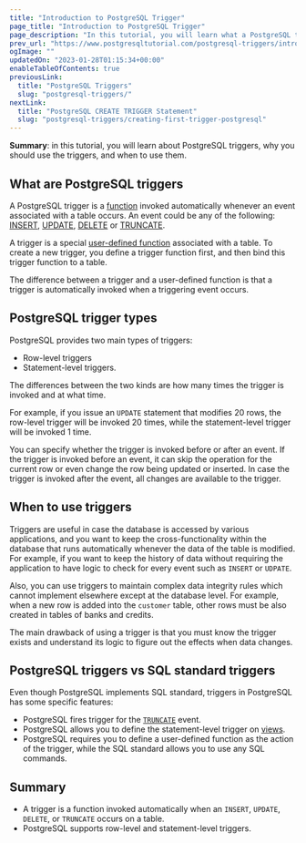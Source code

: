 ```yaml
---
title: "Introduction to PostgreSQL Trigger"
page_title: "Introduction to PostgreSQL Trigger"
page_description: "In this tutorial, you will learn what a PostgreSQL trigger is, why you use should use it, and when you use it."
prev_url: "https://www.postgresqltutorial.com/postgresql-triggers/introduction-postgresql-trigger/"
ogImage: ""
updatedOn: "2023-01-28T01:15:34+00:00"
enableTableOfContents: true
previousLink: 
  title: "PostgreSQL Triggers"
  slug: "postgresql-triggers/"
nextLink: 
  title: "PostgreSQL CREATE TRIGGER Statement"
  slug: "postgresql-triggers/creating-first-trigger-postgresql"
---
```





**Summary**: in this tutorial, you will learn about PostgreSQL triggers, why you should use the triggers, and when to use them.


## What are PostgreSQL triggers

A PostgreSQL trigger is a [function](../postgresql-plpgsql/postgresql-create-function) invoked automatically whenever an event associated with a table occurs. An event could be any of the following: [INSERT](../postgresql-tutorial/postgresql-insert "PostgreSQL INSERT"), [UPDATE](../postgresql-tutorial/postgresql-update "PostgreSQL UPDATE"), [DELETE](../postgresql-tutorial/postgresql-delete "PostgreSQL DELETE") or [TRUNCATE](../postgresql-tutorial/postgresql-truncate-table "PostgreSQL TRUNCATE TABLE").

A trigger is a special [user\-defined function](https://neon.tech/postgresql/postgresql-stored-procedures/) associated with a table. To create a new trigger, you define a trigger function first, and then bind this trigger function to a table.

The difference between a trigger and a user\-defined function is that a trigger is automatically invoked when a triggering event occurs.


## PostgreSQL trigger types

PostgreSQL provides two main types of triggers:

* Row\-level triggers
* Statement\-level triggers.

The differences between the two kinds are how many times the trigger is invoked and at what time.

For example, if you issue an `UPDATE` statement that modifies 20 rows, the row\-level trigger will be invoked 20 times, while the statement\-level trigger will be invoked 1 time.

You can specify whether the trigger is invoked before or after an event. If the trigger is invoked before an event, it can skip the operation for the current row or even change the row being updated or inserted. In case the trigger is invoked after the event, all changes are available to the trigger.


## When to use triggers

Triggers are useful in case the database is accessed by various applications, and you want to keep the cross\-functionality within the database that runs automatically whenever the data of the table is modified. For example, if you want to keep the history of data without requiring the application to have logic to check for every event such as `INSERT` or `UDPATE`.

Also, you can use triggers to maintain complex data integrity rules which cannot implement elsewhere except at the database level. For example, when a new row is added into the `customer` table, other rows must be also created in tables of banks and credits.

The main drawback of using a trigger is that you must know the trigger exists and understand its logic to figure out the effects when data changes.


## PostgreSQL triggers vs SQL standard triggers

Even though PostgreSQL implements SQL standard, triggers in PostgreSQL has some specific features:

* PostgreSQL fires trigger for the [`TRUNCATE`](../postgresql-tutorial/postgresql-truncate-table) event.
* PostgreSQL allows you to define the statement\-level trigger on [views](../postgresql-views).
* PostgreSQL requires you to define a user\-defined function as the action of the trigger, while the SQL standard allows you to use any SQL commands.


## Summary

* A trigger is a function invoked automatically when an `INSERT`, `UPDATE`, `DELETE`, or `TRUNCATE` occurs on a table.
* PostgreSQL supports row\-level and statement\-level triggers.

